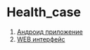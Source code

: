 # Health_case
1. [Андроид приложение](https://github.com/CriptoMikael/CP_Android_Health)
2. [WEB интерфейс](https://github.com/Sharp-Objects/dashboard)
